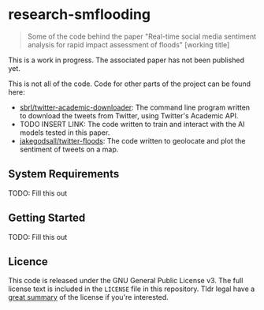 # research-smflooding

> Some of the code behind the paper "Real-time social media sentiment analysis for rapid impact assessment of floods" [working title]

This is a work in progress. The associated paper has not been published yet.

This is not all of the code. Code for other parts of the project can be found here:

 - [sbrl/twitter-academic-downloader](https://github.com/sbrl/twitter-academic-downloader): The command line program written to download the tweets from Twitter, using Twitter's Academic API.
 - TODO INSERT LINK: The code written to train and interact with the AI models tested in this paper.
 - [jakegodsall/twitter-floods](https://github.com/jakegodsall/twitter-floods): The code written to geolocate and plot the sentiment of tweets on a map.


## System Requirements
TODO: Fill this out


## Getting Started
TODO: Fill this out


## Licence
This code is released under the GNU General Public License v3. The full license text is included in the `LICENSE` file in this repository. Tldr legal have a [great summary](https://tldrlegal.com/license/gnu-general-public-license-v3-(gpl-3)) of the license if you're interested.
